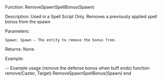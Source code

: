 Function: RemoveSpawnSpellBonus(Spawn)

Description: Used in a Spell Script Only.  Removes a previously applied spell bonus from the spawn

Parameters:

    Spawn: Spawn – The entity to remove the bonus from.

Returns: None.

Example:

-- Example usage (remove the defense bonus when buff ends)
function remove(Caster, Target)
	RemoveSpawnSpellBonus(Spawn)
end